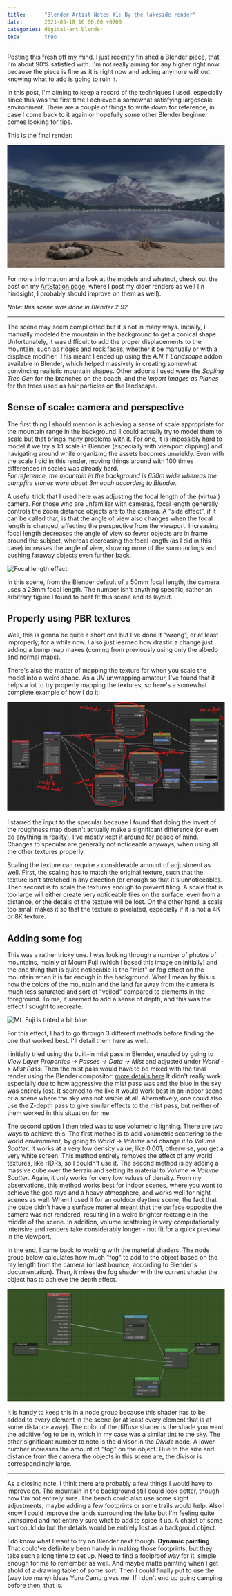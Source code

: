 ```yaml
---
title:      "Blender Artist Notes #1: By the lakeside render"
date:       2021-05-18 16:00:00 +0700
categories: digital-art blender
toc:        true
---
```

Posting this fresh off my mind. I just recently finished a Blender piece, that I'm about 90% satisfied with.
I'm not really aiming for any higher right now because the piece is fine as it is right now and adding anymore without knowing what to add is going to ruin it.

In this post, I'm aiming to keep a record of the techniques I used, especially since this was the first time I achieved a somewhat satisfying largescale environment.
There are a couple of things to write down for reference, in case I come back to it again or hopefully some other Blender beginner comes looking for tips.

This is the final render:

![Final render](/assets/images/20210518-blender1-lakeside.png)

For more information and a look at the models and whatnot, check out the post on my [ArtStation page](https://www.artstation.com/keptsecret1), where I post my older renders as well (in hindsight, I probably should improve on them as well).

_Note: this scene was done in Blender 2.92_

---
The scene may seem complicated but it's not in many ways. Initially, I manually modeled the mountain in the background to get a conical shape.
Unfortunately, it was difficult to add the proper displacements to the mountain, such as ridges and rock faces, whether it be manually or with a displace modifier.
This meant I ended up using the _A.N.T Landscape_ addon available in Blender, which helped massively in creating somewhat convincing realistic mountain shapes.
Other addons I used were the _Sapling Tree Gen_ for the branches on the beach, and the _Import Images as Planes_ for the trees used as hair particles on the landscape.

## Sense of scale: camera and perspective

The first thing I should mention is achieving a sense of scale appropriate for the mountain range in the background. I could actually try to model them to scale but that brings many problems with it.
For one, it is impossibly hard to model if we try a 1:1 scale in Blender (especially with viewport clipping) and navigating around while organizing the assets becomes unwieldy.
Even with the scale I did in this render, moving things around with 100 times differences in scales was already hard.  
_For reference, the mountain in the background is 650m wide whereas the campfire stones were about 3m each according to Blender._

A useful trick that I used here was adjusting the focal length of the (virtual) camera. For those who are unfamiliar with cameras, focal length generally controls the zoom distance objects are to the camera.
A "side effect", if it can be called that, is that the angle of view also changes when the focal length is changed, affecting the perspective from the viewport.
Increasing focal length decreases the angle of view so fewer objects are in frame around the subject, whereas decreasing the focal length (as I did in this case) increases the angle of view, showing more of the surroundings and pushing faraway objects even further back.

<img src="https://expertphotography.com/wp-content/uploads/2019/07/focal-length-comparison.jpg" alt="Focal length effect" width="400px">

In this scene, from the Blender default of a 50mm focal length, the camera uses a 23mm focal length.
The number isn't anything specific, rather an arbitrary figure I found to best fit this scene and its layout.

## Properly using PBR textures

Well, this is gonna be quite a short one but I've done it "wrong", or at least improperly, for a while now.
I also just learned how drastic a change just adding a bump map makes (coming from previously using only the albedo and normal maps).

There's also the matter of mapping the texture for when you scale the model into a weird shape.
As a UV unwrapping amateur, I've found that it helps a lot to try properly mapping the textures, so here's a somewhat complete example of how I do it:

![Proper PBR nodes](/assets/images/20210518-blender1-properpbr.png)

I starred the input to the specular because I found that doing the invert of the roughness map doesn't actually make a significant difference (or even do anything in reality).
I've mostly kept it around for peace of mind. Changes to specular are generally not noticeable anyways, when using all the other textures properly.

Scaling the texture can require a considerable amount of adjustment as well. First, the scaling has to match the original texture, such that the texture isn't stretched in any direction (or enough so that it's unnoticeable).
Then second is to scale the textures enough to prevent tiling. A scale that is too large will either create very noticeable tiles on the surface, even from a distance, or the details of the texture will be lost. On the other hand, a scale too small makes it so that the texture is pixelated, especially if it is not a 4K or 8K texture.

## Adding some fog

This was a rather tricky one. I was looking through a number of photos of mountains, mainly of Mount Fuji (which I based this image on initially) and the one thing that is quite noticeable is the "mist" or fog effect on the mountain when it is far enough in the background.
What I mean by this is how the colors of the mountain and the land far away from the camera is much less saturated and sort of "veiled" compared to elements in the foreground.
To me, it seemed to add a sense of depth, and this was the effect I sought to recreate.

<img src="https://www.planetware.com/photos-large/JPN/japan-mt-fuji-and-cherry-blossoms.jpg" alt="Mt. Fuji is tinted a bit blue" width="500px">

For this effect, I had to go through 3 different methods before finding the one that worked best. I'll detail them here as well.

I initially tried using the built-in mist pass in Blender, enabled by going to _View Layer Properties -> Passes -> Data -> Mist_ and adjusted under _World -> Mist Pass_.
Then the mist pass would have to be mixed with the final render using the Blender compositor: [more details here](https://www.blendernation.com/2019/03/06/using-the-mist-pass-to-create-depth/)
It didn't really work especially due to how aggressive the mist pass was and the blue in the sky was entirely lost.
It seemed to me like it would work best in an indoor scene or a scene where the sky was not visible at all.
Alternatively, one could also use the Z-depth pass to give similar effects to the mist pass, but neither of them worked in this situation for me.

The second option I then tried was to use volumetric lighting. There are two ways to achieve this.
The first method is to add volumetric scattering to the world environment, by going to _World -> Volume_ and change it to _Volume Scatter_.
It works at a very low density value, like 0.001; otherwise, you get a very white screen.
This method entirely removes the effect of any world textures, like HDRs, so I couldn't use it.
The second method is by adding a massive cube over the terrain and setting its material to _Volume -> Volume Scatter_. Again, it only works for very low values of density.
From my observations, this method works best for indoor scenes, where you want to achieve the god rays and a heavy atmosphere, and works well for night scenes as well.
When I used it for an outdoor daytime scene, the fact that the cube didn't have a surface material meant that the surface opposite the camera was not rendered, resulting in a weird brighter rectangle in the middle of the scene.
In addition, volume scattering is very computationally intensive and renders take considerably longer - not fit for a quick preview in the viewport.

In the end, I came back to working with the material shaders. The node group below calculates how much "fog" to add to the object based on the ray length from the camera (or last bounce, according to Blender's documentation). Then, it mixes the fog shader with the current shader the object has to achieve the depth effect.

![Fog shader](/assets/images/20210518-blender1-fogshader.png)

It is handy to keep this in a node group because this shader has to be added to every element in the scene (or at least every element that is at some distance away).
The color of the diffuse shader is the shade you want the additive fog to be in, which in my case was a similar tint to the sky.
The other significant number to note is the divisor in the _Divide_ node. A lower number increases the amount of "fog" on the object.
Due to the size and distance from the camera the objects in this scene are, the divisor is correspondingly large.

---
As a closing note, I think there are probably a few things I would have to improve on. The mountain in the background still could look better, though how I'm not entirely sure.
The beach could also use some slight adjustments, maybe adding a few footprints or some trails would help.
Also I know I could improve the lands surrounding the lake but I'm feeling quite uninspired and not entirely sure what to add to spice it up.
A chalet of some sort could do but the details would be entirely lost as a backgroud object.

I do know what I want to try on Blender next though. __Dynamic painting__. That could've definitely been handy in making those footprints, but they take such a long time to set up.
Need to find a foolproof way for it, simple enough for me to remember as well.
And maybe matte painting when I get ahold of a drawing tablet of some sort. Then I could finally put to use the (way too many) ideas Yuru Camp gives me.
If I don't end up going camping before then, that is.
